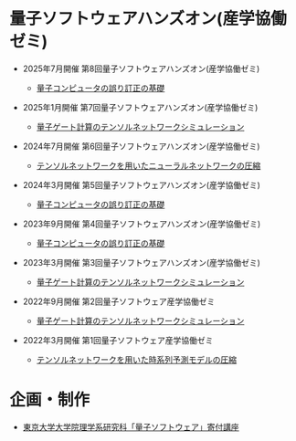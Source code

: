 # 量子ソフトウェアハンズオン(産学協働ゼミ)

* 2025年7月開催 第8回量子ソフトウェアハンズオン(産学協働ゼミ)
  * [量子コンピュータの誤り訂正の基礎](202507/README.md)

* 2025年1月開催 第7回量子ソフトウェアハンズオン(産学協働ゼミ)
  * [量子ゲート計算のテンソルネットワークシミュレーション](202501/README.md)
  
* 2024年7月開催 第6回量子ソフトウェアハンズオン(産学協働ゼミ)
  * [テンソルネットワークを用いたニューラルネットワークの圧縮](202407/README.md)

* 2024年3月開催 第5回量子ソフトウェアハンズオン(産学協働ゼミ)
  * [量子コンピュータの誤り訂正の基礎](202403/README.md)

* 2023年9月開催 第4回量子ソフトウェアハンズオン(産学協働ゼミ)
  * [量子コンピュータの誤り訂正の基礎](202309/README.md)

* 2023年3月開催 第3回量子ソフトウェアハンズオン(産学協働ゼミ)
  * [量子ゲート計算のテンソルネットワークシミュレーション](202303/README.md)

* 2022年9月開催 第2回量子ソフトウェア産学協働ゼミ
  * [量子ゲート計算のテンソルネットワークシミュレーション](202209/README.md)

* 2022年3月開催 第1回量子ソフトウェア産学協働ゼミ
  * [テンソルネットワークを用いた時系列予測モデルの圧縮](202203/README.md)

# 企画・制作

* [東京大学大学院理学系研究科「量子ソフトウェア」寄付講座](https://qsw.phys.s.u-tokyo.ac.jp/)
